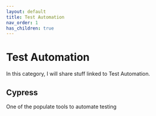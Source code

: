 ```yaml
---
layout: default
title: Test Automation
nav_order: 1
has_children: true
---
```


# Test Automation

In this category, I will share stuff linked to Test Automation.

## Cypress

One of the populate tools to automate testing

